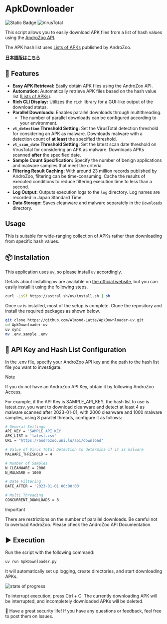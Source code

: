 # ApkDownloader

![Static Badge](https://img.shields.io/badge/Python-3.13-blue) ![VirusTotal](https://img.shields.io/badge/AndroZoo-API-orange)

This script allows you to easily download APK files from a list of hash values using the [AndroZoo API](https://androzoo.uni.lu/).

The APK hash list uses [Lists of APKs](https://androzoo.uni.lu/lists) published by AndroZoo.

[**日本語版はこちら**](README-ja.md)

## 🚀 Features

- **Easy APK Retrieval:** Easily obtain APK files using the AndroZoo API.
- **Automation:** Automatically retrieve APK files based on the hash value list ([Lists of APKs](https://androzoo.uni.lu/lists)).
- **Rich CLI Display:** Utilizes the `rich` library for a GUI-like output of the download status.
- **Parallel Downloads:** Enables parallel downloads through multithreading.
  - The number of parallel downloads can be configured according to your environment.
- **`vt_detection` Threshold Setting:** Set the VirusTotal detection threshold for considering an APK as malware. Downloads malware with a detection count of **at least** the specified threshold.
- **`vt_scan_date` Threshold Setting:** Set the latest scan date threshold on VirusTotal for considering an APK as malware. Downloads APKs scanned **after** the specified date.
- **Sample Count Specification:** Specify the number of benign applications and malware samples that meet the criteria.
- **Filtering Result Caching:** With around 23 million records published by AndroZoo, filtering can be time-consuming. Cache the results of executed conditions to reduce filtering execution time to less than a second.
- **Log Output:** Outputs execution logs to the `log` directory. Log names are recorded in Japan Standard Time.
- **Data Storage:** Saves cleanware and malware separately in the `Downloads` directory.

## Usage

This is suitable for wide-ranging collection of APKs rather than downloading from specific hash values.

## 📦 Installation

This application uses `uv`, so please install `uv` accordingly.

Details about installing `uv` are available on [the official website](https://docs.astral.sh/uv/getting-started/installation/), but you can easily install it using the following steps.

```bash
curl -LsSf https://astral.sh/uv/install.sh | sh
```

Once `uv` is installed, most of the setup is complete. Clone the repository and install the required packages as shown below.

```sh
git clone https://github.com/Almond-Latte/ApkDownloader-uv.git
cd ApkDownloader-uv
uv sync
mv .env.sample .env
```

## 🔑 API Key and Hash List Configuration

In the .env file, specify your AndroZoo API key and the path to the hash list file you want to investigate.

> [!NOTE]
> If you do not have an AndroZoo API Key, obtain it by following AndroZoo Access.

For example, if the API Key is SAMPLE_API_KEY, the hash list to use is latest.csv, you want to download cleanware and detect at least 4 as malware scanned after 2023-01-01, with 2000 cleanware and 1000 malware samples, using 8 parallel threads, configure it as follows:

```bash
# General Settings
API_KEY = 'SAMPLE_API_KEY'
APK_LIST = 'latest.csv'
URL = "https://androzoo.uni.lu/api/download"

# Value of Virus Total Detection to determine if it is malware
MALWARE_THRESHOLD = 4

# Number of Samples
N_CLEANWARE = 2000
N_MALWARE = 1000

# Date Filtering
DATE_AFTER = '2023-01-01 00:00:00'

# Multi Threading
CONCURRENT_DOWNLOADS = 8
```

> [!IMPORTANT]
> There are restrictions on the number of parallel downloads. Be careful not to overload AndroZoo. Please check the AndroZoo API Documentation.

## ▶ Execution

Run the script with the following command:

```bash
uv run ApkDownloader.py
```

It will automatically set up logging, create directories, and start downloading APKs.

![state of progress](https://github.com/Almond-Latte/ApkDownloader/assets/147462539/ee5924a3-1f2b-400a-85e8-3b82c0139665)

To interrupt execution, press Ctrl + C. The currently downloading APK will be interrupted, and incompletely downloaded APKs will be deleted.

🙏 Have a great security life! If you have any questions or feedback, feel free to post them on Issues.
